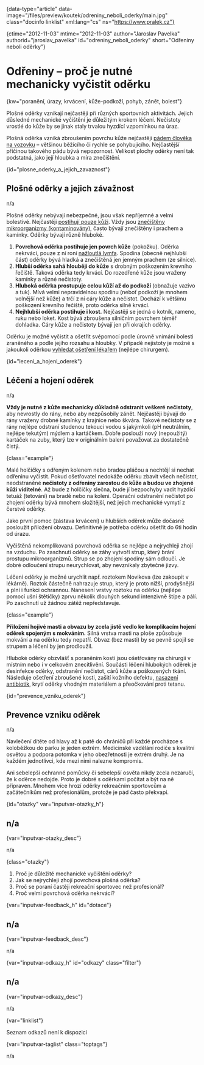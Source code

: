 
{data-type="article" data-image="/files/preview/koutek/odreniny\_neboli\_oderky/main.jpg" class="docinfo linklist" xml:lang="cs" ns="https://www.pralek.cz"}

{ctime="2012-11-03" mtime="2012-11-03" author="Jaroslav Pavelka" authorid="jaroslav\_pavelka" id="odreniny\_neboli_oderky" short="Odřeniny neboli oděrky"}

# Odřeniny – proč je nutné mechanicky vyčistit oděrku

<!-- generated attribute kw by user_udpatekw.sh on 2019-01-10, do not edit -->

{kw="poranění, úrazy, krvácení, kůže-podkoží, pohyb, zánět, bolest"}

Plošné oděrky vznikají nejčastěji při různých sportovních aktivitách. Jejich důsledné mechanické vyčištění je důležitým krokem léčení. Nečistoty vrostlé do kůže by se jinak staly trvalou hyzdící vzpomínkou na úraz.

Plošná oděrka vzniká zbroušením povrchu kůže nejčastěji [pádem člověka na vozovku][1] – většinou běžícího či rychle se pohybujícího. Nejčastější příčinou takového pádu bývá nepozornost. Velikost plochy oděrky není tak podstatná, jako její hloubka a míra znečištění.

{id="plosne\_oderky\_a\_jejich\_zavaznost"}

## Plošné oděrky a jejich závažnost

n/a

Plošné oděrky nebývají nebezpečné, jsou však nepříjemné a velmi bolestivé. Nejčastěji [postihují pouze kůži][2]. Vždy jsou [znečištěny mikroorganizmy (kontaminovány)][3], často bývají znečištěny i prachem a kamínky. Oděrky bývají různě hluboké.

  1. **Povrchová oděrka postihuje jen povrch kůže** (pokožku). Oděrka nekrvácí, pouze z ní roní [nažloutlá lymfa][4]. Spodina (obecně nejhlubší část) oděrky bývá hladká a znečištěná jen jemným prachem (ze silnice).
  2. **Hlubší oděrka sahá hlouběji do kůže** s drobným poškozením krevního řečiště. Taková oděrka tedy krvácí. Do rozedřené kůže jsou vraženy kamínky a různé nečistoty.
  3. **Hluboká oděrka prostupuje celou kůží až do podkoží** (obnažuje vazivo a tuk). Mívá velmi nepravidelnou spodinu (neboť podkoží je mnohem volnější než kůže) a trčí z ní cáry kůže a nečistot. Dochází k většímu poškození krevního řečiště, proto oděrka silně krvácí.
  4. **Nejhlubší oděrka postihuje i kost.** Nejčastěji se jedná o kotník, rameno, ruku nebo loket. Kost bývá zbroušena silničním povrchem téměř dohladka. Cáry kůže a nečistoty bývají jen při okrajích oděrky.

Oděrku je možné vyčistit a ošetřit svépomocí podle úrovně vnímání bolesti zraněného a podle jejího rozsahu a hloubky. V případě nejistoty je možné s jakoukoli oděrkou [vyhledat ošetření lékařem][5] (nejlépe chirurgem).

{id="leceni\_a\_hojeni_oderek"}

## Léčení a hojení oděrek

n/a

**Vždy je nutné z kůže mechanicky důkladně odstranit veškeré nečistoty**, aby nevrostly do rány, nebo aby nezpůsobily zánět. Nejčastěji bývají do rány vraženy drobné kamínky z krajnice nebo škvára. Takové nečistoty se z rány nejlépe odstraní studenou tekoucí vodou s jakýmkoli (pH neutrálním, nejlépe tekutým) mýdlem a kartáčkem. Dobře poslouží nový (nepoužitý) kartáček na zuby, který lze v originálním balení považovat za dostatečně čistý.

{class="example"}

Malé holčičky s odřeným kolenem nebo bradou pláčou a nechtějí si nechat odřeninu vyčistit. Pokud ošetřovatel nedokáže oděrku zbavit všech nečistot, neodstraněné **nečistoty z odřeniny zarostou do kůže a budou ve zhojené kůži viditelné**. Až bude z holčičky slečna, bude jí bezpochyby vadit hyzdící tetuáž (tetování) na bradě nebo na koleni. Operační odstranění nečistot po zhojení oděrky bývá mnohem složitější, než jejich mechanické vymytí z čerstvé oděrky.

Jako první pomoc (zástava krvácení) u hlubších oděrek může dočasně posloužit přiložení obvazu. Definitivně je potřeba oděrku ošetřit do 6ti hodin od úrazu.

Vyčištěná nekomplikovaná povrchová oděrka se nejlépe a nejrychleji zhojí na vzduchu. Po zaschnutí oděrky se záhy vytvoří strup, který brání prostupu mikroorganizmů. Strup se po zhojení spodiny sám odloučí. Je dobré odloučení strupu neurychlovat, aby nevznikaly zbytečné jizvy.

Léčení oděrky je možné urychlit např. roztokem Novikova (lze zakoupit v lékárně). Roztok částečně nahrazuje strup, který je proto nižší, prodyšnější a plní i funkci ochrannou. Nanesení vrstvy roztoku na oděrku (nejlépe pomocí ušní štětičky) zprvu několik dlouhých sekund intenzivně štípe a pálí. Po zaschnutí už žádnou zátěž nepředstavuje.

{class="example"}

**Přiložení hojivé masti a obvazu by zcela jistě vedlo ke komplikacím hojení oděrek spojeným s mokváním.** Silná vrstva masti na ploše způsobuje mokvání a na oděrku tedy nepatří. Obvaz (bez masti) by se pevně spojil se strupem a léčení by jen prodloužil.

Hluboké oděrky obzvlášť s poraněním kostí jsou ošetřovány na chirurgii v místním nebo i v celkovém znecitlivění. Součásti léčení hlubokých oděrek je desinfekce oděrky, odstranění nečistot, cárů kůže a poškozených tkání. Následuje ošetření zbroušené kosti, zašití kožního defektu, [nasazení antibiotik][6], krytí oděrky vhodným materiálem a přeočkování proti tetanu.

{id="prevence\_vzniku\_oderek"}

## Prevence vzniku oděrek

n/a

Navlečení dítěte od hlavy až k patě do chráničů při každé procházce s koloběžkou do parku je jeden extrém. Medicínské vzdělání rodiče s kvalitní osvětou a podpora potomka v jeho obezřetnosti je extrém druhý. Je na každém jednotlivci, kde mezi nimi nalezne kompromis.

Ani sebelepší ochranné pomůcky či sebelepší osvěta nikdy zcela nezaručí, že k oděrce nedojde. Proto je dobré s oděrkami počítat a být na ně připraven. Mnohem více hrozí oděrky rekreačním sportovcům a začátečníkům než profesionálům, protože je pád často překvapí.

{id="otazky" var="inputvar-otazky_h"}

## n/a

{var="inputvar-otazky_desc"}

n/a

{class="otazky"}

  1. Proč je důležité mechanické vyčištění oděrky?
  2. Jak se nejrychleji zhojí povrchová plošná oděrka?
  3. Proč se poraní častěji rekreační sportovec než profesionál?
  4. Proč velmi povrchová oděrka nekrvácí?

{var="inputvar-feedback_h" id="dotace"}

## n/a

{var="inputvar-feedback_desc"}

n/a

{var="inputvar-odkazy_h" id="odkazy" class="filter"}

## n/a

{var="inputvar-odkazy_desc"}

n/a

{var="linklist"}

Seznam odkazů není k dispozici

{var="inputvar-taglist" class="toptags"}

n/a

 [1]: pady_z_kola
 [2]: drobna_krvava_poraneni
 [3]: mikroorganizmy
 [4]: lymfaticke_uzliny
 [5]: nalehavost_lekarskeho_vysetreni
 [6]: antibiotika

